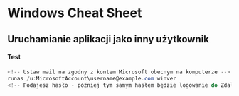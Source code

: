 # Windows Cheat Sheet

## Uruchamianie aplikacji jako inny użytkownik
#### Test
```powershell
<!-- Ustaw mail na zgodny z kontem Microsoft obecnym na komputerze -->
runas /u:MicrosoftAccount\username@example.com winver
<!-- Podajesz hasło - później tym samym hasłem będzie logowanie do Zdalnego Pulpitu (RDP) -->
```
